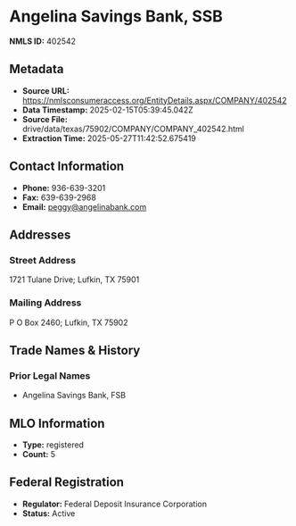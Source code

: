 # Angelina Savings Bank, SSB

**NMLS ID:** 402542

## Metadata
- **Source URL:** https://nmlsconsumeraccess.org/EntityDetails.aspx/COMPANY/402542
- **Data Timestamp:** 2025-02-15T05:39:45.042Z
- **Source File:** drive/data/texas/75902/COMPANY/COMPANY_402542.html
- **Extraction Time:** 2025-05-27T11:42:52.675419

## Contact Information
- **Phone:** 936-639-3201
- **Fax:** 639-639-2968
- **Email:** peggy@angelinabank.com

## Addresses
### Street Address
1721 Tulane Drive; Lufkin, TX 75901

### Mailing Address
P O Box 2460; Lufkin, TX 75902

## Trade Names & History
### Prior Legal Names
- Angelina Savings Bank, FSB

## MLO Information
- **Type:** registered
- **Count:** 5

## Federal Registration
- **Regulator:** Federal Deposit Insurance Corporation
- **Status:** Active
